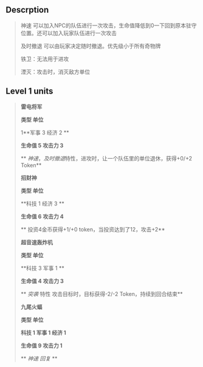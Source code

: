 ## Descrption
>神速 可以加入NPC的队伍进行一次攻击，生命值降低到0一下回到原本驻守位置。还可以加入玩家队伍进行一次攻击
>
>及时撤退 可以由玩家决定随时撤退。优先级小于所有奇物牌
>
>铁卫：无法用于进攻
>
>湮灭：攻击时，消灭敌方单位
## Level 1 units
>
> **雷电将军**
> 
>**类型 单位**
> 
>1**军事 3 经济 2	**
> 
> **生命值	5	攻击力	3**
> 
> ** *神速*，*及时撤退*特性，进攻时，让一个队伍里的单位退休，获得+0/+2 Token**
> 
>
> **招财神**
> 
>**类型 单位**
> 
> **科技 1 经济 3	**
> 
> **生命值	6	攻击力	4**
> 
> ** 投资4金币获得+1/+0 token，当投资达到了12，攻击+2**
> 
>
> **超音速轰炸机**
> 
>**类型 单位**
> 
> **科技 3 军事 1	**
> 
> **生命值	4	攻击力	3**
> 
> ** *突袭* 特性 攻击目标时，目标获得-2/-2 Token，持续到回合结束**
> 
>
> **九尾火蝠**
> 
>**类型 单位**
> 
> **科技 1 军事 1 经济 1**
> 
> **生命值	9	攻击力	1**
> 
> ** *神速* *回复* **
> 
